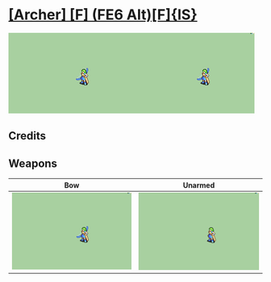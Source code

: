 # [\[Archer\] \[F\] \(FE6 Alt\)\[F\]{IS}](./)

<img src="./5.%20Bow/Bow_000.png" alt="[Archer] [F] (FE6 Alt)[F]{IS} standing" />

## Credits



## Weapons


|Bow |Unarmed |
|  :---: | :---: |
| <img alt="Bow animation" src="./5.%20Bow/Bow.gif" /> | <img alt="Unarmed animation" src="./8.%20Unarmed/Unarmed.gif" /> |
